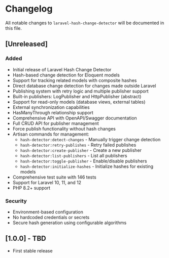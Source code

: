 # Changelog

All notable changes to `laravel-hash-change-detector` will be documented in this file.

## [Unreleased]

### Added
- Initial release of Laravel Hash Change Detector
- Hash-based change detection for Eloquent models
- Support for tracking related models with composite hashes
- Direct database change detection for changes made outside Laravel
- Publishing system with retry logic and multiple publisher support
- Built-in publishers: LogPublisher and HttpPublisher (abstract)
- Support for read-only models (database views, external tables)
- External synchronization capabilities
- HasManyThrough relationship support
- Comprehensive API with OpenAPI/Swagger documentation
- Full CRUD API for publisher management
- Force publish functionality without hash changes
- Artisan commands for management:
  - `hash-detector:detect-changes` - Manually trigger change detection
  - `hash-detector:retry-publishes` - Retry failed publishes
  - `hash-detector:create-publisher` - Create a new publisher
  - `hash-detector:list-publishers` - List all publishers
  - `hash-detector:toggle-publisher` - Enable/disable publishers
  - `hash-detector:initialize-hashes` - Initialize hashes for existing models
- Comprehensive test suite with 146 tests
- Support for Laravel 10, 11, and 12
- PHP 8.2+ support

### Security
- Environment-based configuration
- No hardcoded credentials or secrets
- Secure hash generation using configurable algorithms

## [1.0.0] - TBD
- First stable release
